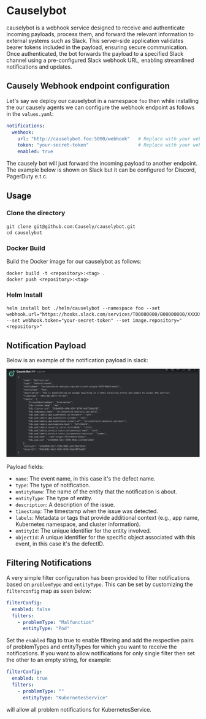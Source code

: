 # Causelybot
causelybot is a webhook service designed to receive and authenticate incoming payloads, process them, and forward the relevant information to external systems such as Slack. This server-side application validates bearer tokens included in the payload, ensuring secure communication. Once authenticated, the bot forwards the payload to a specified Slack channel using a pre-configured Slack webhook URL, enabling streamlined notifications and updates.

## Causely Webhook endpoint configuration

Let's say we deploy our causelybot in a namespace `foo` then while installing the our causely agents we can configure the webhook endpoint as follows in the `values.yaml`:

```yaml
notifications:
  webhook:
    url: "http://causelybot.foo:5000/webhook"   # Replace with your webhook URL
    token: "your-secret-token"                  # Replace with your webhook token
    enabled: true
```

The causely bot will just forward the incoming payload to another endpoint. The example below is shown on Slack but it can be configured for Discord, PagerDuty e.t.c. 

## Usage

### Clone the directory

```shell
git clone git@github.com:Causely/causelybot.git
cd causelybot
```

### Docker Build
Build the Docker image for our causelybot as follows:

```shell
docker build -t <repository>:<tag> .
docker push <repository>:<tag>
```

### Helm Install

```shell
helm install bot ./helm/causelybot --namespace foo --set webhook.url="https://hooks.slack.com/services/T00000000/B00000000/XXXXXXXXXXXXXXXXXXXXXXXX" --set webhook.token="your-secret-token" --set image.repository="<repository>"
```

## Notification Payload

Below is an example of the notification payload in slack:

![Slack Example](assets/slack.png "Slack Example")

Payload fields:

- `name`: The event name, in this case it's the defect name.
- `type`: The type of notification.
- `entityName`: The name of the entity that the notification is about.
- `entityType`: The type of entity.
- `description`: A description of the issue.
- `timestamp`: The timestamp when the issue was detected.
- `labels`: Metadata or tags that provide additional context (e.g., app name, Kubernetes namespace, and cluster information).
- `entityId`: The unique identifier for the entity involved.
- `objectId`: A unique identifier for the specific object associated with this event, in this case it's the defectID.

## Filtering Notifications
A very simple filter configuration has been provided to filter notifications based on `problemType` and `entityType`. This can be set by customizing the `filterconfig` map as seen below:

```yaml
filterConfig:
  enabled: false
  filters:
    - problemType: "Malfunction"
      entityType: "Pod"
```
Set the `enabled` flag to true to enable filtering and add the respective pairs of problemTypes and entityTypes for which you want to receive the notifications. If you want to allow notifications for only single filter then set the other to an empty string, for example:

```yaml
filterConfig:
  enabled: true
  filters:
    - problemType: ""
      entityType: "KubernetesService"
```
will allow all problem notifications for KubernetesService.